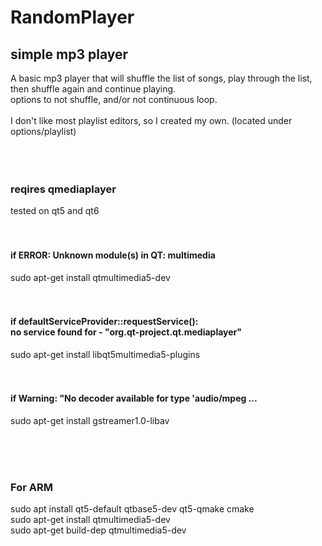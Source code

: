 # RandomPlayer<br>
## simple mp3 player<br>
A basic mp3 player that will shuffle the list of songs, play through the list, then shuffle again and continue playing.<br>
options to not shuffle, and/or not continuous loop.<br>
<br>
I don't like most playlist editors, so I created my own. (located under options/playlist)<br>
<br>
<br>
<br>

### reqires qmediaplayer<br> 
tested on qt5 and qt6<br>
<br>
<br>

#### if ERROR: Unknown module(s) in QT: multimedia<br>
sudo apt-get install qtmultimedia5-dev<br>
<br>
<br>

#### if defaultServiceProvider::requestService():<br> no service found for - "org.qt-project.qt.mediaplayer"
sudo apt-get install libqt5multimedia5-plugins<br>
<br>
<br>

#### if Warning: "No decoder available for type 'audio/mpeg ...
sudo apt-get install gstreamer1.0-libav<br>

<br>
<br>
<br>

### For ARM
sudo apt install qt5-default qtbase5-dev qt5-qmake cmake<br>
sudo apt-get install qtmultimedia5-dev<br>
sudo apt-get build-dep qtmultimedia5-dev<br>

